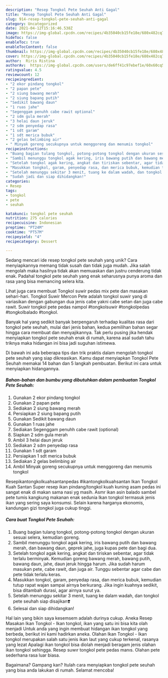 ```yaml
---
description: "Resep Tongkol Pete Seuhah Anti Gagal"
title: "Resep Tongkol Pete Seuhah Anti Gagal"
slug: 914-resep-tongkol-pete-seuhah-anti-gagal
category: Uncategorized
date: 2021-04-12T15:16:46.538Z
image: https://img-global.cpcdn.com/recipes/4b35040cb15fe18e/680x482cq70/tongkol-pete-seuhah-foto-resep-utama.jpg
hideToc: false
enableToc: true
enableTocContent: false
thumbnail: https://img-global.cpcdn.com/recipes/4b35040cb15fe18e/680x482cq70/tongkol-pete-seuhah-foto-resep-utama.jpg
cover: https://img-global.cpcdn.com/recipes/4b35040cb15fe18e/680x482cq70/tongkol-pete-seuhah-foto-resep-utama.jpg
author:  Riris Ristina
authorAv:  https://img-global.cpcdn.com/users/de6ff41c97ebef1e/60x60cq50/avatar.jpg
ratingvalue: 4.5
reviewcount: 12
recipeingredient:
- "2 ekor pindang tongkol"
- "2 papan pete"
- "2 siung bawang merah"
- "2 siung bapang putih"
- "Sedikit bawang daun"
- "1 ruas jahe"
- "Segenggam penuhh cabe rawit optional"
- "2 sdm gula merah"
- "3 helai daun jeruk"
- "2 sdm penyedap rasa"
- "1 sdt garam"
- "1 sdt merica bubuk"
- "2 gelas belimbing air"
- " Minyak goreng secukupnya untuk menggoreng dan menumis tongkol"
recipeinstructions:
- "Buang bagian tulang tongkol, potong-potong tongkol dengan ukuran sesuai selera, kemudian goreng."
- "Sambil menunggu tongkol agak kering, iris bawang putih dan bawang merah, dan bawang daun, geprek jahe, juga kupas pete dan bagi dua."
- "Setelah tongkol agak kering, angkat dan tiriskan sebentar, agar tidak terlalu berminyak. Kemudian goreng bawang merah, bawang putih, bawang daun, jahe, daun jeruk hingga harum. Jika sudah harum masukan pete, cabe rawit, dan juga air. Tunggu sebentar agar cabe dan pete tidak terlalu keras."
- "Masukkan tongkol, garam, penyedap rasa, dan merica bubuk, kemudian tutup rapat wajan sampai airnya berkurang. Jika ingin kuahnya sedikit, bisa ditambah durasi, agar airnya surut ya."
- "Setelah menunggu sekitar 3 menit, tuang ke dalam wadah, dan tongkol pete seuhah siap disajikan❣️"
- "Sudah jadi dan siap dihidangkan!"
categories:
- Resep
tags:
- tongkol
- pete
- seuhah

katakunci: tongkol pete seuhah 
nutrition: 275 calories
recipecuisine: Indonesian
preptime: "PT24M"
cooktime: "PT57M"
recipeyield: "4"
recipecategory: Dessert

---
```



Sedang mencari ide resep tongkol pete seuhah yang unik? Cara menyiapkannya memang tidak susah dan tidak juga mudah. Jika salah mengolah maka hasilnya tidak akan memuaskan dan justru cenderung tidak enak. Padahal tongkol pete seuhah yang enak seharusnya punya aroma dan rasa yang bisa memancing selera kita.


Lihat juga cara membuat Tongkol suwir pedas mix pete dan masakan sehari-hari. Tongkol Suwir Mercon Pete adalah tongkol suwir yang di variasikan dengan gabungan dua jenis cabe yakni cabe setan dan juga cabe rawit. Suwir tongkol pete pedas nampol #tongkolsuwir #tongkolpedas #tongkolbalado #tongkol.

Banyak hal yang sedikit banyak berpengaruh terhadap kualitas rasa dari tongkol pete seuhah, mulai dari jenis bahan, kedua pemilihan bahan segar hingga cara membuat dan menyajikannya. Tak perlu pusing jika hendak menyiapkan tongkol pete seuhah enak di rumah, karena asal sudah tahu triknya maka hidangan ini bisa jadi suguhan istimewa.


Di bawah ini ada beberapa tips dan trik praktis dalam mengolah tongkol pete seuhah yang siap dikreasikan. Kamu dapat menyiapkan Tongkol Pete Seuhah memakai 14 bahan dan 5 langkah pembuatan. Berikut ini cara untuk menyiapkan hidangannya.

<!--inarticleads1-->

##### Bahan-bahan dan bumbu yang dibutuhkan dalam pembuatan Tongkol Pete Seuhah:

1. Gunakan 2 ekor pindang tongkol
1. Gunakan 2 papan pete
1. Sediakan 2 siung bawang merah
1. Persiapkan 2 siung bapang putih
1. Gunakan Sedikit bawang daun
1. Gunakan 1 ruas jahe
1. Sediakan Segenggam penuhh cabe rawit (optional)
1. Siapkan 2 sdm gula merah
1. Ambil 3 helai daun jeruk
1. Sediakan 2 sdm penyedap rasa
1. Gunakan 1 sdt garam
1. Persiapkan 1 sdt merica bubuk
1. Sediakan 2 gelas belimbing air
1. Ambil  Minyak goreng secukupnya untuk menggoreng dan menumis tongkol


Resepikantongkolkuahsantanpedas #ikantongkolkuahsantan Ikan Tongkol Kuah Santan Super resep ikan pindang/tongkol kuah kuning asam pedas ini sangat enak di makan sama nasi yg masih. Asmr ikan asin balado sambel pete tumis kangkung makanan enak sedunia Ikan tongkol termasuk jenis ikan yang sering saya konsumsi. Selain karena harganya ekonomis, kandungan gizi tongkol juga cukup tinggi. 

<!--inarticleads2-->

##### Cara buat Tongkol Pete Seuhah:

1. Buang bagian tulang tongkol, potong-potong tongkol dengan ukuran sesuai selera, kemudian goreng.
1. Sambil menunggu tongkol agak kering, iris bawang putih dan bawang merah, dan bawang daun, geprek jahe, juga kupas pete dan bagi dua.
1. Setelah tongkol agak kering, angkat dan tiriskan sebentar, agar tidak terlalu berminyak. Kemudian goreng bawang merah, bawang putih, bawang daun, jahe, daun jeruk hingga harum. Jika sudah harum masukan pete, cabe rawit, dan juga air. Tunggu sebentar agar cabe dan pete tidak terlalu keras.
1. Masukkan tongkol, garam, penyedap rasa, dan merica bubuk, kemudian tutup rapat wajan sampai airnya berkurang. Jika ingin kuahnya sedikit, bisa ditambah durasi, agar airnya surut ya.
1. Setelah menunggu sekitar 3 menit, tuang ke dalam wadah, dan tongkol pete seuhah siap disajikan❣️
1. Selesai dan siap dihidangkan!

Hal lain yang bikin saya kesemsem adalah durinya cukup. Aneka Resep Masakan Ikan Tongkol - Ikan tongkol, ikan yang satu ini bisa kita olah menjadi Untuk anda yang ingin membuat hidangan ikan tongkol yang berbeda, berikut ini kami hadirkan aneka. Olahan Ikan Tongkol - Ikan tongkol merupakan salah satu jenis ikan laut yang cukup terkenal, rasanya yang lezat Apalagi ikan tongkol bisa diolah menjadi beragam jenis olahan ikan tongkol sehingga. Resep suwır tongkol pete pedas manıs. Olahan pete sederhana rasa luar biasa. 

Bagaimana? Gampang kan? Itulah cara menyiapkan tongkol pete seuhah yang bisa anda lakukan di rumah. Selamat mencoba!
